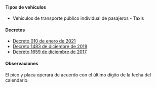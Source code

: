 #### Tipos de vehículos

- Vehículos de transporte público individual de pasajeros - Taxis

#### Decretos

- [Decreto 010 de enero de 2021](https://www.transitocartagena.gov.co/links/Decretos/Decretos_2018/Decreto_0010.PDF)
- [Decreto 1483 de diciembre de 2018](http://www.transitocartagena.gov.co/links/Decretos/Decretos_2018/Decreto_1483.PDF)
- [Decreto 1659 de diciembre de 2017](/cartagena/decreto-1659-de-diciembre-de-2017.pdf)

#### Observaciones

El pico y placa operará de acuerdo con el último dígito de la fecha del calendario.
